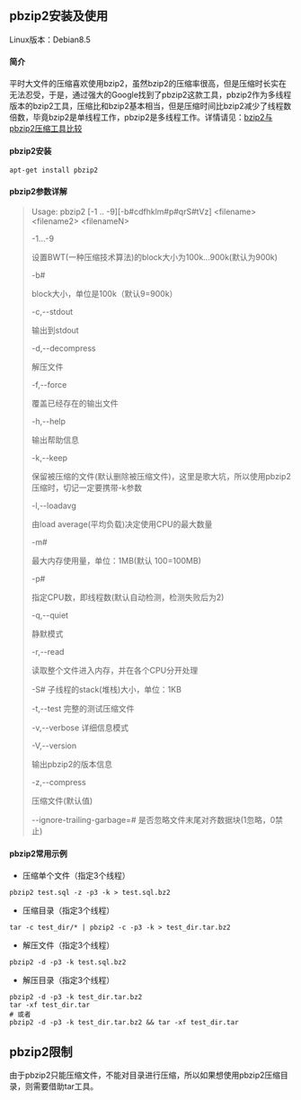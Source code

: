 ## pbzip2安装及使用

Linux版本：Debian8.5

#### 简介

平时大文件的压缩喜欢使用bzip2，虽然bzip2的压缩率很高，但是压缩时长实在无法忍受，于是，通过强大的Google找到了pbzip2这款工具，pbzip2作为多线程版本的bzip2工具，压缩比和bzip2基本相当，但是压缩时间比bzip2减少了线程数倍数，毕竟bzip2是单线程工作，pbzip2是多线程工作。详情请见：[bzip2与pbzip2压缩工具比较](https://github.com/wing324/helloworld/blob/master/Linux/bzip%E3%80%81pbzip2%E5%8E%8B%E7%BC%A9%E5%B7%A5%E5%85%B7%E6%AF%94%E8%BE%83.md)

#### pbzip2安装

```apt-get install pbzip2```

#### pbzip2参数详解

> Usage: pbzip2 \[-1 .. -9][-b#cdfhklm#p#qrS#tVz] \<filename> \<filename2> \<filenameN>
>
> -1…-9
>
> 设置BWT(一种压缩技术算法)的block大小为100k...900k(默认为900k)
>
> -b#
>
> block大小，单位是100k（默认9=900k）
>
> -c,--stdout
>
> 输出到stdout
>
> -d,--decompress
>
> 解压文件
>
> -f,--force
>
> 覆盖已经存在的输出文件
>
> -h,--help
>
> 输出帮助信息
>
> -k,--keep
>
> 保留被压缩的文件(默认删除被压缩文件)，这里是歌大坑，所以使用pbzip2压缩时，切记一定要携带-k参数
>
> -l,--loadavg
>
> 由load average(平均负载)决定使用CPU的最大数量
>
> -m#
>
> 最大内存使用量，单位：1MB(默认 100=100MB)
>
> -p#
>
> 指定CPU数，即线程数(默认自动检测，检测失败后为2)
>
> -q,--quiet
>
> 静默模式
>
> -r,--read
>
> 读取整个文件进入内存，并在各个CPU分开处理
>
> -S#
> 子线程的stack(堆栈)大小，单位：1KB
>
> -t,--test
> 完整的测试压缩文件
>
> -v,--verbose
> 详细信息模式
>
> -V,--version
>
> 输出pbzip2的版本信息
>
> -z,--compress
>
> 压缩文件(默认值)
>
> --ignore-trailing-garbage=#
> 是否忽略文件末尾对齐数据块(1忽略，0禁止)

#### pbzip2常用示例

- 压缩单个文件（指定3个线程）

```shell
pbzip2 test.sql -z -p3 -k > test.sql.bz2
```

- 压缩目录（指定3个线程）

```shell
tar -c test_dir/* | pbzip2 -c -p3 -k > test_dir.tar.bz2
```

- 解压文件（指定3个线程）

```shell
pbzip2 -d -p3 -k test.sql.bz2
```

- 解压目录（指定3个线程）

```shell
pbzip2 -d -p3 -k test_dir.tar.bz2
tar -xf test_dir.tar
# 或者
pbzip2 -d -p3 -k test_dir.tar.bz2 && tar -xf test_dir.tar
```

## pbzip2限制

由于pbzip2只能压缩文件，不能对目录进行压缩，所以如果想使用pbzip2压缩目录，则需要借助tar工具。